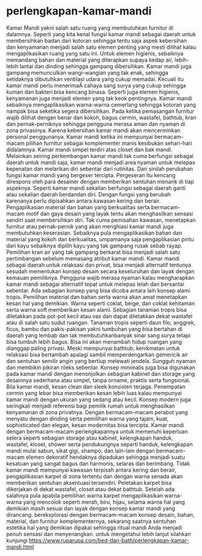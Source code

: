 # perlengkapan-kamar-mandi
Kamar Mandi yakni salah satu ruang yang membutuhkan furnitur di dalamnya. Seperti yang kita kenal fungsi kamar mandi sebagai daerah untuk membersihkan badan dari kotoran sehingga tentu saja aspek kebersihan dan kenyamanan menjadi salah satu elemen penting yang mesti dilihat kalau mengaplikasikan ruang yang satu ini.
Untuk elemen higienis, sebaiknya memandang bahan dan material yang diterapkan supaya kedap air, lebih-lebih lantai dan dinding sehingga gampang dibersihkan. Kamar mandi juga gampang memunculkan wangi-wangian yang tak enak, sehingga setidaknya dibutuhkan ventilasi udara yang cukup memadai. Kecuali itu kamar mandi perlu menerimaÂ cahaya sang surya yang cukup sehingga kuman dan bakteri bisa kencang binasa.
Seperti juga elemen higienis, kenyamanan juga menjadi elemen yang tak keok pentingnya. Kamar mandi sebaiknya mengaplikasikan warna-warna cemerlang sehingga kotoran yang nampak bisa seketika segera dibersihkan. Pada ketika pemasangan furnitur wajib dilihat dengan benar dan kokoh, bagus cermin, wastafel, bathtub, kran dan pernak-perniknya sehingga pengguna merasa aman dan nyaman di zona privasinya. Karena kebersihan kamar mandi akan mencerminkan personal penggunanya.
Kamar mandi ketika ini mempunyai bermacam-macam pilihan furnitur sebagai komplementer manis kesibukan sehari-hari didalamnya. Kamar mandi simpel terdiri atas closet dan bak mandi. Melainkan seiring perkembangan kamar mandi tak cuma berfungsi sebagai daerah untuk mandi saja, kamar mandi menjadi area nyaman untuk melepas kepenatan dan melarikan diri sebentar dari rutinitas.
Dari sinilah perubahan fungsi kamar mandi yang bergeser tercipta. Pergeseran itu kencang direspons oleh para desainer dengan memberikan sentuhan menarik di tiap aspeknya. Seperti kamar mandi sekalian berfungsi sebagai daerah ganti atau sekalian daerah berdandan diri. Dengan fungsi yang berubah karenanya perlu dipisahkan antara kawasan kering dan berair.
Pengaplikasian material dan bahan yang berkualitas serta bermacam-macam motif dan gaya desain yang layak tentu akan menghasilkan sensasi sendiri saat membersihkan diri. Tak cuma pemisahan kawasan, menetapkan furnitur atau pernak-pernik yang akan menghiasi kamar mandi juga membutuhkan keserasian. Sebaiknya pula mengaplikasikan bahan dan material yang kokoh dan berkualitas, umpamanya saja pengaplikasian pintu dari kayu sebaiknya dipilih kayu yang tak gampang rusak sebab rayap. Pemilihan kran air yang tak gampang berkarat bisa menjadi salah satu pertimbangan sebelum memasang atribut kamar mandi.
Kamar mandi sebagai daerah untuk relaksasi dan privat, bisa menjadi alternatif tentunya sesudah mementukan konsep desain secara keseluruhan dan layak dengan kemauan pemiliknya. Pengguna wajib merasa nyaman kalau mengharapkan kamar mandi sebagai alternatif tepat untuk melepas lelah dan bersantai sebentar.
Ada sebagian konsep yang bisa dicoba antara lain konsep alami tropis. Pemilihan material dan bahan serta warna akan amat menetapkan kesan hal yang demikian. Warna seperti coklat, beige, dan coklat kehitaman serta warna soft memberikan kesan alami. Sebagian tanaman tropis bisa diletakkan pada pot-pot kecil atau vas dan dapat diletakkan dekat wastafel atau di salah satu sudut ruangan. Tanaman tropis seperti daun filo, anggrek, ficus, bambu dan pakis-pakisan yakni tumbuhan yang bisa bertahan di daerah yang lembab dan tak membutuhkanbanyak sinar sang surya tetapi bisa tumbuh lebih bagus. Bisa ini akan menambah hidup ruangan yang dianggap paling privasi.
Meski mempunyai bathtub, kenikmatan untuk relaksasi bisa bertambah apalagi sambil memperdengarkan gemericik air dan sentuhan semilir angin yang bertiup melewati jendela. Sungguh nyaman dan membikin pikiran rileks sebentar.
Konsep minimalis juga bisa digunakan pada kamar mandi dengan menonjolkan sebagian kabinet dan storage yang desainnya sederhana atau simpel, tanpa orname, praktis serta fungsional. Bila kamar mandi, kesan clean dan sleek konsisten terjaga. Penempatan cermin yang lebar bisa memberikan kesan lebih luas kalau mempunyai kamar mandi dengan ukuran yang sedang atau kecil.
Konsep modern juga seringkali menjadi referensi bagi pemilik rumah untuk menghasilkan kenyamanan di zona privatnya. Dengan bermacam-macam perabot yang menyatu dengan dinding serta pemilihan warna yang tajam, kuat, sophisticated dan elegan, kesan modernitas bisa tercipta.
Kamar mandi dengan bermacam-macam perlengkapannya untuk memenuhi keperluan selera seperti sebagian storage atau kabinet, kelengkapan handuk, wastafel, kloset, shower serta pendukungnya seperti handuk, kelengkapan mandi mulai sabun, sikat gigi, shampo, dan lain-lain dengan bermacam-macam elemen dekoratif hendaknya dipadukan sehingga menjadi suatu kesatuan yang sangat bagus dan harmonis, selaras dan berimbang. Tidak kamar mandi mempunyai kawasan terpisah antara kering dan berair, pengaplikasian karpet di zona tertentu dan dengan warna senada akan memberikan sentuhan aksentuasi tersendiri. Peletakan karpet bisa dikerjakan di dekat wastafel, closet atau dekat bathtub. Setelah ada salahnya pula apabila pemilihan warna karpet mengaplikasikan warna-warna yang mencolok seperti merah, biru, hijau, selama warna hal yang demikian masih sesuai dan layak dengan konsep kamar mandi yang dirancang.
 bereksplorasi dengan bermacam-macam konsep desain, bahan, material, dan furnitur komplementernya, sekarang saatnya sentuhan estetika hal yang demikian dipakai sehingga ritual mandi Anda menjadi penuh sensasi dan menyenangkan.
 untuk mengetahui lebih lanjut silahkan kunjungi https://www.ruparupa.com/bed-dan-bath/perlengkapan-kamar-mandi.html
